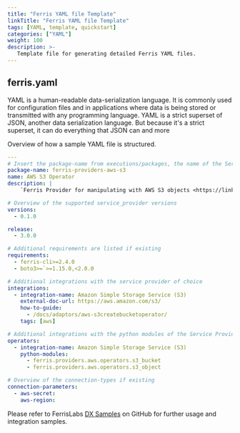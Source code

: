 ```yaml
---
title: "Ferris YAML file Template"
linkTitle: "Ferris YAML file Template"
tags: [YAML, template, quickstart] 
categories: ["YAML"]
weight: 100
description: >-
   Template file for generating detailed Ferris YAML files.
---
```


## ferris.yaml

YAML is a human-readable data-serialization language. It is commonly used for configuration files and in applications where data is being stored or transmitted with any programming language. YAML is a strict superset of JSON, another data serialization language. But because it's a strict superset, it can do everything that JSON can and more

Overview of how a sample YAML file is structured.

```yaml
---
# Insert the package-name from executions/packages, the name of the Service Provider and the description(service provider URL)
package-name: ferris-providers-aws-s3
name: AWS S3 Operator
description: |
    `Ferris Provider for manipulating with AWS S3 objects <https://link/>`__

# Overview of the supported service_provider versions
versions:
  - 0.1.0

release:
  - 3.0.0

# Additional requirements are listed if existing
requirements:
  - ferris-cli>=2.4.0
  - boto3>=`>=1.15.0,<2.0.0

# Additional integrations with the service provider of choice
integrations:
  - integration-name: Amazon Simple Storage Service (S3)
    external-doc-url: https://aws.amazon.com/s3/
    how-to-guide:
      - /docs/adaptors/aws-s3createbucketoperator/
    tags: [aws]

# Additional integrations with the python modules of the Service Provider
operators:
  - integration-name: Amazon Simple Storage Service (S3)
    python-modules:
      - ferris.providers.aws.operators.s3_bucket
      - ferris.providers.aws.operators.s3_object

# Overview of the connection-types if existing
connection-parameters:
  - aws-secret: 
    aws-region: 
```

Please refer to FerrisLabs [DX Samples](https://github.com/Ferris-Labs/dx_samples "DX Samples") on GitHub for further usage and integration samples.